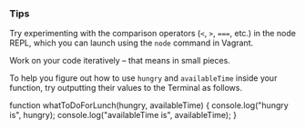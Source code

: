 ### Tips

Try experimenting with the comparison operators (`<`, `>`, `===`, etc.) in the node REPL, which you can launch using the `node` command in Vagrant.

Work on your code iteratively – that means in small pieces. 

To help you figure out how to use `hungry` and `availableTime` inside your function, try outputting their values to the Terminal as follows.

function whatToDoForLunch(hungry, availableTime) {
  console.log("hungry is", hungry);
  console.log("availableTime is", availableTime);
}